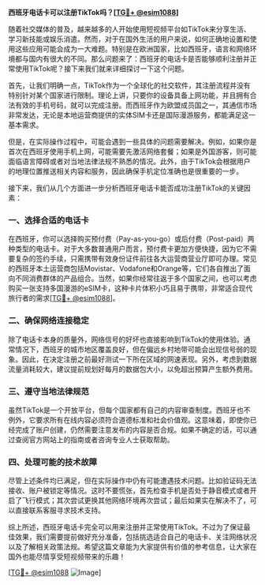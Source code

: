 **西班牙电话卡可以注册TikTok吗？[[TG💪+ @esim1088](https://t.me/s/esim1088)]**

随着社交媒体的普及，越来越多的人开始使用短视频平台如TikTok来分享生活、学习新技能或娱乐消遣。然而，对于在国外生活的用户来说，如何正确地设置和使用这些应用可能会成为一大难题。特别是在欧洲国家，比如西班牙，语言和网络环境都与国内有很大的不同。那么问题来了：西班牙的电话卡是否能够顺利注册并正常使用TikTok呢？接下来我们就来详细探讨一下这个问题。

首先，让我们明确一点，TikTok作为一个全球化的社交软件，其注册流程并没有特别针对某个国家进行限制。理论上讲，只要你的设备具备上网功能，并且拥有合法有效的手机号码，就可以完成注册。而西班牙作为欧盟成员国之一，其通信市场非常发达，无论是本地运营商提供的实体SIM卡还是国际漫游服务，都能满足这一基本需求。

但是，在实际操作过程中，可能会遇到一些具体的问题需要解决。例如，如果你是首次在西班牙使用手机上网，可能需要先激活网络套餐；如果是外国游客，则可能面临语言障碍或者对当地法律法规不熟悉的情况。此外，由于TikTok会根据用户的地理位置推送相关内容和服务，因此确保手机定位准确也是很重要的一步。

接下来，我们从几个方面进一步分析西班牙电话卡能否成功注册TikTok的关键因素：

### 一、选择合适的电话卡

在西班牙，你可以选择购买预付费（Pay-as-you-go）或后付费（Post-paid）两种类型的电话卡。对于大多数普通用户而言，预付费卡更加方便快捷，因为它不需要复杂的签约手续，只需携带有效身份证件前往各大运营商营业厅即可办理。常见的西班牙本土运营商包括Movistar、Vodafone和Orange等，它们各自推出了面向不同消费群体的产品组合。当然，如果你经常往返于多个国家之间，也可以考虑购买一张支持多国漫游的eSIM卡，这种卡片体积小巧且易于携带，非常适合现代旅行者的需求[[TG💪+ @esim1088](https://t.me/s/esim1088)]。

### 二、确保网络连接稳定

除了电话卡本身的质量外，网络信号的好坏也直接影响到TikTok的使用体验。通常情况下，西班牙的城市地区覆盖良好，但在偏远乡村地带可能会出现信号弱的现象。因此，在决定注册之前最好测试一下所在区域的网速表现。另外，考虑到数据流量消耗较大，建议提前规划好每月的数据包大小，以免超出预算产生额外费用。

### 三、遵守当地法律规范

虽然TikTok是一个开放平台，但每个国家都有自己的内容审查制度。西班牙也不例外，它要求所有在线内容必须符合道德标准和社会价值观。这意味着，即使你已经完成了账户创建，仍然需要注意发布的内容是否合规。如果不确定的话，可以通过查阅官方网站上的指南或者咨询专业人士获取帮助。

### 四、处理可能的技术故障

尽管上述条件均已满足，但在实际操作中仍有可能遭遇技术问题。比如验证码无法接收、账户被锁定等情况。这时不要慌张，首先检查手机是否处于静音模式或者开启了飞行模式；其次尝试更换其他网络环境再次尝试；最后如果实在解决不了，可以直接联系客服寻求技术支持。

综上所述，西班牙电话卡完全可以用来注册并正常使用TikTok。不过为了保证最佳效果，我们需要提前做好充分准备，包括挑选适合自己的电话卡、关注网络状况以及了解相关政策法规。希望这篇文章能为大家提供有价值的参考信息，让大家在国外也能尽情享受短视频带来的乐趣！

[[TG💪+ @esim1088](https://t.me/s/esim1088) ![Image](https://i.postimg.cc/4NQfJmqS/Snipaste-2025-05-13-00-14-12.png)]